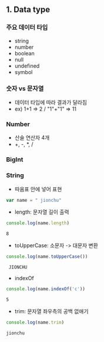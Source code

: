 ## 1. Data type

### 주요 데이터 타입
- string
- number
- boolean
- null
- undefined
- symbol

### 숫자 vs 문자열
- 데이터 타입에 따라 결과가 달라짐
- ex) 1+1 => 2 / "1"+"1" => 11

### Number
- 산술 연산자 4개
- +, -, *, /

### BigInt

### String
- 따옴표 안에 넣어 표현
```javascript
var name = " jionchu"
```
- length: 문자열 길이 출력
```javascript
console.log(name.length)
```
```
8
```
- toUpperCase: 소문자 -> 대문자 변환
```javascript
console.log(name.toUpperCase())
```
```
 JIONCHU
```
- indexOf
```javascript
console.log(name.indexOf('c'))
```
```
5
```
- trim: 문자열 좌우측의 공백 없애기
```javascript
console.log(name.trim)
```
```
jionchu
```